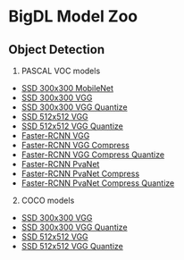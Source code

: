 # BigDL Model Zoo

## Object Detection

1. PASCAL VOC models
* [SSD 300x300 MobileNet](https://s3-ap-southeast-1.amazonaws.com/bigdl-models/object-detection/bigdl_ssd-mobilenet-300x300_PASCAL_0.4.0.model)
* [SSD 300x300 VGG](https://s3-ap-southeast-1.amazonaws.com/bigdl-models/object-detection/bigdl_ssd-vgg16-300x300_PASCAL_0.4.0.model)
* [SSD 300x300 VGG Quantize](https://s3-ap-southeast-1.amazonaws.com/bigdl-models/object-detection/bigdl_ssd-vgg16-300x300-quantize_PASCAL_0.4.0.model)
* [SSD 512x512 VGG](https://s3-ap-southeast-1.amazonaws.com/bigdl-models/object-detection/bigdl_ssd-vgg16-512x512_PASCAL_0.4.0.model)
* [SSD 512x512 VGG Quantize](https://s3-ap-southeast-1.amazonaws.com/bigdl-models/object-detection/bigdl_ssd-vgg16-512x512-quantize_PASCAL_0.4.0.model)
* [Faster-RCNN VGG](https://s3-ap-southeast-1.amazonaws.com/bigdl-models/object-detection/bigdl_frcnn-vgg16_PASCAL_0.4.0.model)
* [Faster-RCNN VGG Compress](https://s3-ap-southeast-1.amazonaws.com/bigdl-models/object-detection/bigdl_frcnn-vgg16-compress_PASCAL_0.4.0.model)
* [Faster-RCNN VGG Compress Quantize](https://s3-ap-southeast-1.amazonaws.com/bigdl-models/object-detection/bigdl_frcnn-vgg16-compress-quantize_PASCAL_0.4.0.model)
* [Faster-RCNN PvaNet](https://s3-ap-southeast-1.amazonaws.com/bigdl-models/object-detection/bigdl_frcnn-pvanet_PASCAL_0.4.0.model)
* [Faster-RCNN PvaNet Compress](https://s3-ap-southeast-1.amazonaws.com/bigdl-models/object-detection/bigdl_frcnn-pvanet-compress_PASCAL_0.4.0.model)
* [Faster-RCNN PvaNet Compress Quantize](https://s3-ap-southeast-1.amazonaws.com/bigdl-models/object-detection/bigdl_frcnn-pvanet-compress-quantize_PASCAL_0.4.0.model)

2. COCO models

* [SSD 300x300 VGG](https://s3-ap-southeast-1.amazonaws.com/bigdl-models/object-detection/bigdl_ssd-vgg16-300x300_COCO_0.4.0.model)
* [SSD 300x300 VGG Quantize](https://s3-ap-southeast-1.amazonaws.com/bigdl-models/object-detection/bigdl_ssd-vgg16-300x300-quantize_COCO_0.4.0.model)
* [SSD 512x512 VGG](https://s3-ap-southeast-1.amazonaws.com/bigdl-models/object-detection/bigdl_ssd-vgg16-512x512_COCO_0.4.0.model)
* [SSD 512x512 VGG Quantize](https://s3-ap-southeast-1.amazonaws.com/bigdl-models/object-detection/bigdl_ssd-vgg16-512x512-quantize_COCO_0.4.0.model)